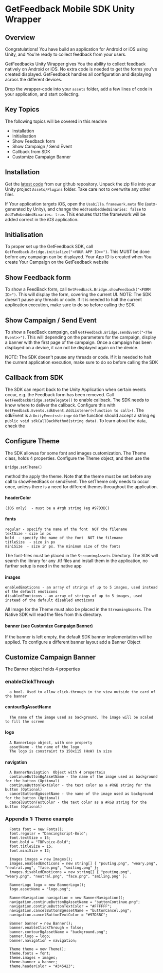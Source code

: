 # GetFeedback Mobile SDK Unity Wrapper

## Overview

Congratulations! You have build an application for Android or iOS using Unity, and You're ready to collect feedback from your users. 

GetFeedbacks Unity Wrapper gives You the ability to collect feedback natively on Android or iOS. No extra code is needed to get the forms you've created displayed. GetFeedback handles all configuration and displaying across the different devices.

Drop the wrapper-code into your `assets` folder, add a few lines of code in your application, and start collecting. 

## Key Topics
The following topics will be covered in this readme

* Installation
* Initialisation
* Show Feedback form
* Show Campaign / Send Event
* Callback from SDK
* Customize Campaign Banner

## Installation

Get the [latest code](git@github.com:usabilla/usabilla-u4a-unity.git) from our github repository. Unpack the zip file into your Unity project `Assets/Plugins` folder. Take care not to overwrite any other files    

If Your application targets iOS, open the `Usabilla.framework.meta` file (auto-generated by Unity), and change the `AddToEmbeddedBinaries: false` to `AddToEmbeddedBinaries: true`. This ensures that the framework will be added correct in the iOS application. 

## Initialisation
To proper set up the GetFeedback SDK, call `GetFeedback.Bridge.initialize("<YOUR APP ID>>")`. This MUST be done before any campaign can be displayed.
Your App ID is created when You create Your Campaign on the GetFeedback website

## Show Feedback form
To show a FeedBack form, call `GetFeedback.Bridge.showFeedback("<FORM ID>")`. This will display the form, covering the current UI. 
NOTE: The SDK doesn't pause any threads or code. If it is needed to halt the current application execution, make sure to do so before calling the SDK

## Show Campaign / Send Event
To show a FeedBack campaign, call `GetFeedback.Bridge.sendEvent("<The Event>>")`. This will depending on the parameters for the campaign, display a banner with the first page of the campaign. Once a campaign has been displayed on a device, it can not be displayed again on the device. 

NOTE: The SDK doesn't pause any threads or code. If it is needed to halt the current application execution, make sure to do so before calling the SDK

## Callback from SDK
The SDK can report back to the Unity Application when certain events occur, e.g. the Feedback form has been removed. Call `GetFeedbackBridge.setDelegate()` to enable callback. The SDK needs to know where to deliver the callback. 
Configure this with `GetFeedback.Events.sdkEvent.AddListener(<function to call>)`. The sdkEvent is a `UnityEvent<string>` so the function should accept a string eg `public void sdkCallBackMethod(string data)`. To learn about the data, check the  

## Configure Theme
The SDK allowas for some font and images customization. 
The Theme class, holds 4 properties. Configure the Theme object, and then use the 

    Bridge.setTheme() 
method the apply the theme. Note that the theme must be set before any call to showFeedBack or sendEvent. The setTheme only needs to occur once, unless there is a need for different themes throughout the application.

#### headerColor
    (iOS only)  - must be a #rgb string (eg #97D3BC)
#### fonts 
    regular - specify the name of the font  NOT the filename   
    textSize - size in px  
    bold  - specify the name of the font  NOT the filename  
    titleSize  - size in px
    miniSize  - size in px. The minimum size of the fonts

The font-files must be placed in the `StreamingAssets` Directory. The SDK will search the library for any .ttf files and install them in the application, no further setup is need in the native app

#### images
    enabledEmoticons - an array of strings of up to 5 images, used instead of the default emoticons
    disabledEmoticons - an array of strings of up to 5 images, used instead of the default disabled emoticons

All Image for the Theme must also be placed in the `StreamingAssets`. The Native SDK will read the files from this directory.
#### banner (see Customize Campaign Banner)
  If the banner is left empty, the default SDK banner implementation will be applied.
  To configure a different banner layout add a Banner Object

## Customize Campaign Banner
  The Banner object holds 4 properties
  
### enableClickThrough  
      a bool. Used to allow click-through in the view outside the card of the banner 
#### contourBgAssetName
      The name of the image used as background. The image will be scaled to fill the screen
#### logo
      A BannerLogo object, with one property
      assetName - the name of the logo
      The logo is constraint to 150x115 (HxW) in size
#### navigation
      A BannerNaviagtion  Object with 4 properteis 
      continueButtonBgAssetName - the name of the image used as background for the button (Optional)
      continueButtonTextColor - the text color as a #RGB string for the button (Optional)
      cancelButtonBgAssetName - the name of the image used as background for the button (Optional)
      cancelButtonTextColor - the text color as a #RGB string for the button (Optional)


<div style="page-break-after: always"></div>

### Appendix 1: Theme example

      Fonts font = new Fonts();
      font.regular = "DancingScript-Bold";
      font.textSize = 15;
      font.bold = "TBFvoice-Bold";
      font.titleSize = 15;
      font.miniSize = 12;

      Images images = new Images();
      images.enabledEmoticons = new string[] { "pouting.png", "weary.png", "neutral.png", "face.png", "smiling.png" };
      images.disabledEmoticons = new string[] { "pouting.png", "weary.png", "neutral.png", "face.png", "smiling.png" };

      BannerLogo logo = new BannerLogo();
      logo.assetName = "logo.png";

      BannerNavigation navigation = new BannerNavigation();
      navigation.continueButtonBgAssetName = "buttonContinue.png";
      navigation.continueButtonTextColor = "#FFFFFF";
      navigation.cancelButtonBgAssetName = "buttonCancel.png";
      navigation.cancelButtonTextColor = "#97D3BC";

      Banner banner = new Banner();
      banner.enableClickThrough = false;
      banner.contourBgAssetName = "background.png";
      banner.logo = logo;
      banner.navigation = navigation;

      Theme theme = new Theme();
      theme.fonts = font;
      theme.images = images;
      theme.banner = banner;
      theme.headerColor = "#345423";




